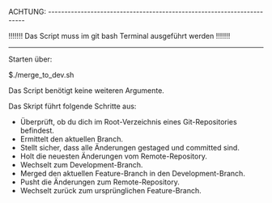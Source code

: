 ACHTUNG: -----------------------------------------------------------------------

!!!!!!!   Das Script muss im git bash Terminal ausgeführt werden    !!!!!!!

--------------------------------------------------------------------------------

Starten über:

$./merge_to_dev.sh

Das Script benötigt keine weiteren Argumente.

Das Skript führt folgende Schritte aus:

 - Überprüft, ob du dich im Root-Verzeichnis eines Git-Repositories befindest.
 - Ermittelt den aktuellen Branch.
 - Stellt sicher, dass alle Änderungen gestaged und committed sind.
 - Holt die neuesten Änderungen vom Remote-Repository.
 - Wechselt zum Development-Branch.
 - Merged den aktuellen Feature-Branch in den Development-Branch.
 - Pusht die Änderungen zum Remote-Repository.
 - Wechselt zurück zum ursprünglichen Feature-Branch.

